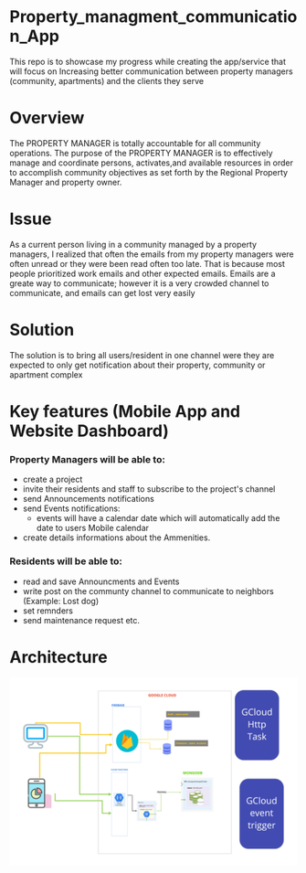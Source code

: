 # Property_managment_communication_App
This repo is to showcase my progress while creating the app/service that will focus on Increasing better communication between property managers (community, apartments) and the clients they serve

# Overview
The PROPERTY MANAGER is totally accountable for all community operations. The purpose of the PROPERTY MANAGER is to effectively manage 
and coordinate persons, activates,and available resources in order to accomplish community objectives as set forth by the Regional Property Manager and property owner.


# Issue
As a current person living in a community managed by a property managers, I realized that often the emails from my property managers were often unread or they were been read often too late. That is because most people prioritized work emails and other expected emails. Emails are a greate way to communicate; however it is a very crowded channel to communicate, and emails can get lost very easily

# Solution
The solution is to bring all users/resident in one channel were they are expected to only get notification about their property, community or apartment complex

# Key features (Mobile App and Website Dashboard)
### Property Managers will be able to:
- create a project
- invite their residents and staff to subscribe to the project's channel
- send Announcements notifications
- send Events notifications:
    - events will have a calendar date which will automatically add the date to users Mobile calendar
- create details informations about the Ammenities.

### Residents will be able to:
- read and save Announcments and Events
- write post on the communty channel to communicate to neighbors (Example: Lost dog)
- set remnders
- send maintenance request
etc.

# Architecture

<!-- ![serverles Architecture](https://drive.google.com/file/d/1YtbQjgUXud5MqhH_tNme5Ww6YrZi5EKf/view?usp=sharing) -->
![serverless](./asset/serverlessArch.jpg)


